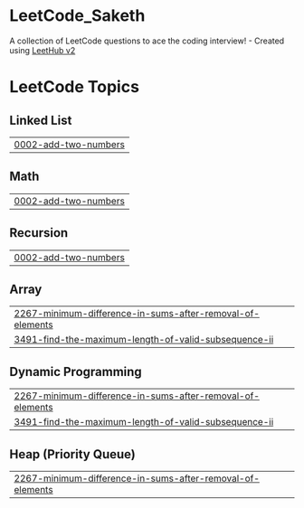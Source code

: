 # LeetCode_Saketh
A collection of LeetCode questions to ace the coding interview! - Created using [LeetHub v2](https://github.com/arunbhardwaj/LeetHub-2.0)

<!---LeetCode Topics Start-->
# LeetCode Topics
## Linked List
|  |
| ------- |
| [0002-add-two-numbers](https://github.com/sakethvarmak787/LeetCode_Saketh/tree/master/0002-add-two-numbers) |
## Math
|  |
| ------- |
| [0002-add-two-numbers](https://github.com/sakethvarmak787/LeetCode_Saketh/tree/master/0002-add-two-numbers) |
## Recursion
|  |
| ------- |
| [0002-add-two-numbers](https://github.com/sakethvarmak787/LeetCode_Saketh/tree/master/0002-add-two-numbers) |
## Array
|  |
| ------- |
| [2267-minimum-difference-in-sums-after-removal-of-elements](https://github.com/sakethvarmak787/LeetCode_Saketh/tree/master/2267-minimum-difference-in-sums-after-removal-of-elements) |
| [3491-find-the-maximum-length-of-valid-subsequence-ii](https://github.com/sakethvarmak787/LeetCode_Saketh/tree/master/3491-find-the-maximum-length-of-valid-subsequence-ii) |
## Dynamic Programming
|  |
| ------- |
| [2267-minimum-difference-in-sums-after-removal-of-elements](https://github.com/sakethvarmak787/LeetCode_Saketh/tree/master/2267-minimum-difference-in-sums-after-removal-of-elements) |
| [3491-find-the-maximum-length-of-valid-subsequence-ii](https://github.com/sakethvarmak787/LeetCode_Saketh/tree/master/3491-find-the-maximum-length-of-valid-subsequence-ii) |
## Heap (Priority Queue)
|  |
| ------- |
| [2267-minimum-difference-in-sums-after-removal-of-elements](https://github.com/sakethvarmak787/LeetCode_Saketh/tree/master/2267-minimum-difference-in-sums-after-removal-of-elements) |
<!---LeetCode Topics End-->